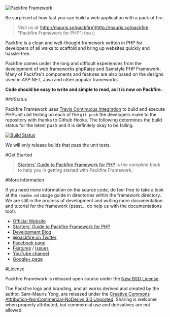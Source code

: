 ![Packfire Framework](https://lh3.googleusercontent.com/-b6yR6t8TzCM/Tz8_uo-hC4I/AAAAAAAAAB8/eMofbj154Ys/w402/packfire.biglogo.light.png)

Be surprised at how fast you can build a web application with a pack of fire.

> Visit us at [http://mauris.sg/packfire](http://mauris.sg/packfire "Packfire Framework for PHP") too (:

Packfire is a clean and well-thought framework written in PHP for developers of all walks to scaffold and bring up websites quickly and hassle-free. 

Packfire comes under the long and difficult experiences from the development of web frameworks phpRaise and Samstyle PHP Framework. Many of Packfire's components and features are also based on the designs used in ASP.NET, Java and other popular frameworks.

**Code should be easy to write and simple to read, as it is now on Packfire.**

###Status

Packfire Framework uses [Travis Continuous Integration](http://travis-ci.org/) to build and execute PHPUnit unit testing on each of the `git push` the developers make to the repository with thanks to Github Hooks. The following determines the build status for the latest push and it is definitely okay to be failing. 

[![Build Status](https://secure.travis-ci.org/packfire/packfire-framework.png?branch=master)](http://travis-ci.org/packfire/packfire-framework)

We will only release builds that pass the unit tests.

#Get Started

> [Starters' Guide to Packfire Framework for PHP](https://github.com/packfire/books/blob/master/starter-guide.md) is the complete book to help you in getting started with Packfire Framework. 

#More information

If you need more information on the source code, do feel free to take a look at the `readme.md` usage guide in directories within the framework directory. We are still in the process of development and writing more documentation and tutorial for the framework (pssst… do help us with the documentations too!). 

- [Official Website](http://mauris.sg/packfire)
- [Starters' Guide to Packfire Framework for PHP](https://github.com/packfire/books/blob/master/starter-guide.md)
- [Development Blog](http://packfire.tumblr.com/)
- [@packfire on Twitter](http://twitter.com/packfire)
- [Facebook page](http://facebook.com/packfire)
- [Features](http://github.com/packfire/framework/wiki/Features) / [Issues](http://github.com/packfire/framework/issues)
- [YouTube channel](https://www.youtube.com/channel/UCu0KZBrcqqRLG-2im1gf6qg)
- [Google+ page](https://plus.google.com/106494570352998281538/posts)

#License

Packfire Framework is released open source under the [New BSD License](https://github.com/packfire/framework/blob/master/license/packfire.license.txt).

The Packfire logo and branding, and all works derived and created by the author, Sam-Mauris Yong, are released under the [Creative Commons Attribution-NonCommercial-NoDerivs 3.0 Unported](https://github.com/packfire/packfire-framework/blob/master/license/packfire-content.license.txt). Sharing is welcome when properly attributed, but commercial use and derivatives are not allowed.